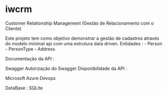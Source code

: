 # iwcrm
Customer Relationship Management (Gestão de Relacionamento com o Cliente)

Este projeto tem como objetivo demonstrar a gestão de cadastros através do modelo minimal api com uma estrutura data driven. Entidades : - Person - PersonType - Address

Documentação da API :

Swagger
Autorização do Swagger
Disponibilidade da API :

Microsoft Azure Devops

DataBase : 
SQLite